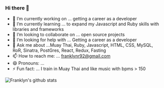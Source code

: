 ### Hi there 👋

<!--
**franklynr92/franklynr92** is a ✨ _special_ ✨ repository because its `README.md` (this file) appears on your GitHub profile.
-->

- 🔭 I’m currently working on ... getting a career as a developer
- 🌱 I’m currently learning ... to expand my Javascript and Ruby skills with libraries and frameworks
- 👯 I’m looking to collaborate on ... open source projects 
- 🤔 I’m looking for help with ... Getting a career as a developer
- 💬 Ask me about ...Muay Thai, Ruby, Javascript, HTML, CSS, MySQL, RoR, Sinatra, PostGres, React, Redux, Fasting
- 📫 How to reach me: ... franklynr92@gmail.com
- 😄 Pronouns: ...
- ⚡ Fun fact: ... I train in Muay Thai and like music with bpms > 150
<codersrank-widget username="franklynr92"></codersrank-widget>

![Franklyn's github stats](https://github-readme-stats.vercel.app/api?username=franklynr92&theme=material-palenight&show_icons=true&count_private=true)
